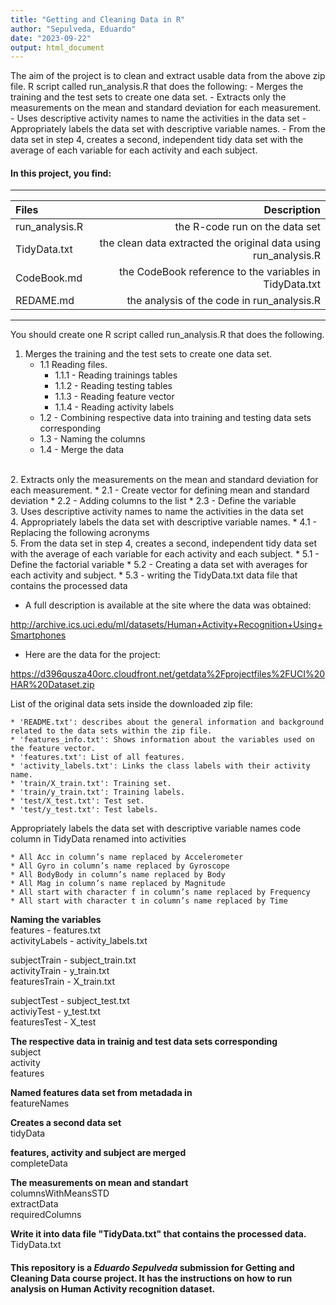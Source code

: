 ```yaml
---
title: "Getting and Cleaning Data in R"
author: "Sepulveda, Eduardo"
date: "2023-09-22"
output: html_document
---
```


The aim of the project is to clean and extract usable data from the above zip file. R script called run_analysis.R that does the following: - Merges the training and the test sets to create one data set. - Extracts only the measurements on the mean and standard deviation for each measurement. - Uses descriptive activity names to name the activities in the data set - Appropriately labels the data set with descriptive variable names. - From the data set in step 4, creates a second, independent tidy data set with the average of each variable for each activity and each subject.


#### In this project, you find:

---

|     Files     |                        Description                              |
|:---           | ---:                                                            |
|run_analysis.R | the R-code run on the data set                                  |
|TidyData.txt   | the clean data extracted the original data using run_analysis.R |
|CodeBook.md    | the CodeBook reference to the variables in TidyData.txt         |
|REDAME.md      | the analysis of the code in run_analysis.R                      |

---

You should create one R script called run_analysis.R that does the following.

1. Merges the training and the test sets to create one data set.
    * 1.1 Reading files.
      * 1.1.1 - Reading trainings tables
      * 1.1.2 - Reading testing tables
      * 1.1.3 - Reading feature vector
      * 1.1.4 - Reading activity labels
    * 1.2 - Combining respective data into training and testing data sets corresponding
    * 1.3 - Naming the columns
    * 1.4 - Merge the data
<br/>
2. Extracts only the measurements on the mean and standard deviation for each measurement.
    * 2.1 - Create vector for defining mean and standard deviation
    * 2.2 - Adding columns to the list
    * 2.3 - Define the variable
<br/>
3. Uses descriptive activity names to name the activities in the data set
<br/>
4. Appropriately labels the data set with descriptive variable names.
    * 4.1 - Replacing the following acronyms
<br/>
5. From the data set in step 4, creates a second, independent tidy data set with the average of each variable for each activity and each subject.
    * 5.1 - Define the factorial variable
    * 5.2 - Creating a data set with averages for each activity and subject.
    * 5.3 - writing the TidyData.txt data file that contains the processed data
    

<br/>

* A full description is available at the site where the data was obtained:

http://archive.ics.uci.edu/ml/datasets/Human+Activity+Recognition+Using+Smartphones

* Here are the data for the project:

https://d396qusza40orc.cloudfront.net/getdata%2Fprojectfiles%2FUCI%20HAR%20Dataset.zip


List of the original data sets inside the downloaded zip file:

    * 'README.txt': describes about the general information and background related to the data sets within the zip file.
    * 'features_info.txt': Shows information about the variables used on the feature vector.
    * 'features.txt': List of all features.
    * 'activity_labels.txt': Links the class labels with their activity name.
    * 'train/X_train.txt': Training set.
    * 'train/y_train.txt': Training labels.
    * 'test/X_test.txt': Test set.
    * 'test/y_test.txt': Test labels.


Appropriately labels the data set with descriptive variable names
code column in TidyData renamed into activities

    * All Acc in column’s name replaced by Accelerometer
    * All Gyro in column’s name replaced by Gyroscope
    * All BodyBody in column’s name replaced by Body
    * All Mag in column’s name replaced by Magnitude
    * All start with character f in column’s name replaced by Frequency
    * All start with character t in column’s name replaced by Time

**Naming the variables**  
features - features.txt  
activityLabels - activity_labels.txt  

subjectTrain  - subject_train.txt  
activityTrain - y_train.txt  
featuresTrain - X_train.txt  

subjectTest  - subject_test.txt  
activiyTest  - y_test.txt  
featuresTest - X_test  

**The respective data in trainig and test data sets corresponding**  
subject  
activity  
features  

**Named features data set from metadada in**  
featureNames  

**Creates a second data set**  
tidyData  

**features, activity and subject are merged**  
completeData  

**The measurements on mean and standart**  
columnsWithMeansSTD  
extractData  
requiredColumns  

**Write it into data file "TidyData.txt" that contains the processed data.**  
TidyData.txt  


#### This repository is a *Eduardo Sepulveda* submission for Getting and Cleaning Data course project. It has the instructions on how to run analysis on Human Activity recognition dataset.
